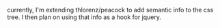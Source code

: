 currently, I'm extending thlorenz/peacock to add semantic info to the css tree. I then plan on using that info as a hook for jquery.
